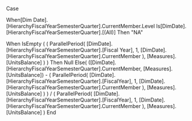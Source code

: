 Case

When[Dim Date].[HierarchyFiscalYearSemesterQuarter].CurrentMember.Level Is[DimDate].[HierarchyFiscalYearSemesterQuarter].[(All)]
Then "NA"

When IsEmpty
  (
    (
      ParallelPeriod(
        [DimDate].[HierarchyFiscalYearSemesterQuarter].[Fiscal Year], 1,
        [DimDate].[HierarchyFiscalYearSemesterQuarter].CurrentMember
      ),
      [Measures].[UnitsBalance]
    )
  )
Then Null
Else(
    ([DimDate].[HierarchyFiscalYearSemesterQuarter].CurrentMember,
      [Measures].[UnitsBalance]) -
    (
      ParallelPeriod(
        [DimDate].[HierarchyFiscalYearSemesterQuarter].[FiscalYear],
        1,
        [DimDate].[HierarchyFiscalYearSemesterQuarter].CurrentMember
      ),
      [Measures].[UnitsBalance]
    )
  )
  /
  (
    ParallelPeriod(
      [DimDate].[HierarchyFiscalYearSemesterQuarter].[FiscalYear],
      1,
      [DimDate].[HierarchyFiscalYearSemesterQuarter].CurrentMember
    ),
    [Measures].[UnitsBalance]
  )
End

